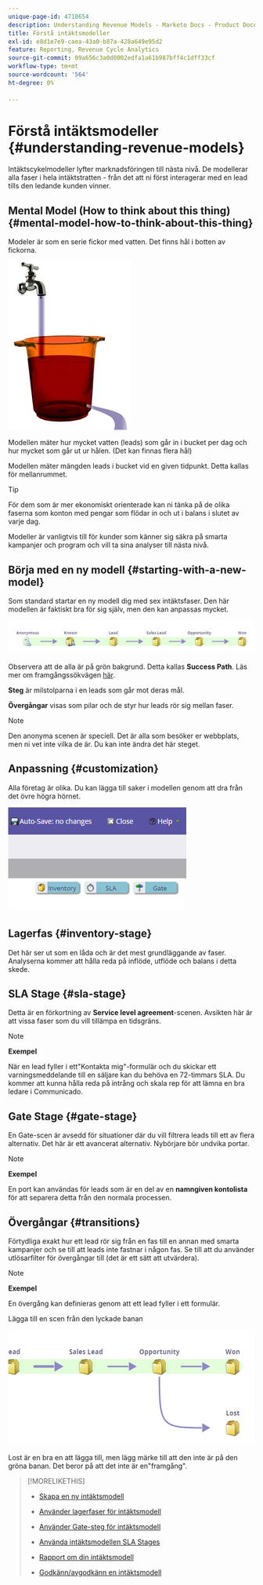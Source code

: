 ```yaml
---
unique-page-id: 4718654
description: Understanding Revenue Models - Marketo Docs - Product Documentation
title: Förstå intäktsmodeller
exl-id: e8d1e7e9-caea-43a0-b87a-428a649e95d2
feature: Reporting, Revenue Cycle Analytics
source-git-commit: 09a656c3a0d0002edfa1a61b987bff4c1dff33cf
workflow-type: tm+mt
source-wordcount: '564'
ht-degree: 0%

---
```


# Förstå intäktsmodeller {#understanding-revenue-models}

Intäktscykelmodeller lyfter marknadsföringen till nästa nivå. De modellerar alla faser i hela intäktstratten - från det att ni först interagerar med en lead tills den ledande kunden vinner.

## Mental Model (How to think about this thing) {#mental-model-how-to-think-about-this-thing}

Modeler är som en serie fickor med vatten. Det finns hål i botten av fickorna.

![](assets/image2015-6-12-10-3a14-3a4.png)

Modellen mäter hur mycket vatten (leads) som går in i bucket per dag och hur mycket som går ut ur hålen. (Det kan finnas flera hål)

Modellen mäter mängden leads i bucket vid en given tidpunkt. Detta kallas för mellanrummet.

>[!TIP]
>
>För dem som är mer ekonomiskt orienterade kan ni tänka på de olika faserna som konton med pengar som flödar in och ut i balans i slutet av varje dag.

Modeller är vanligtvis till för kunder som känner sig säkra på smarta kampanjer och program och vill ta sina analyser till nästa nivå.

## Börja med en ny modell {#starting-with-a-new-model}

Som standard startar en ny modell dig med sex intäktsfaser. Den här modellen är faktiskt bra för sig själv, men den kan anpassas mycket.

![](assets/image2015-6-12-9-3a43-3a11.png)

Observera att de alla är på grön bakgrund. Detta kallas **Success Path**. Läs mer om framgångssökvägen [här](/help/marketo/product-docs/reporting/revenue-cycle-analytics/revenue-cycle-models/understanding-revenue-model-success-path.md).

**Steg** är milstolparna i en leads som går mot deras mål.

**Övergångar** visas som pilar och de styr hur leads rör sig mellan faser.

>[!NOTE]
>
>Den anonyma scenen är speciell. Det är alla som besöker er webbplats, men ni vet inte vilka de är. Du kan inte ändra det här steget.

## Anpassning {#customization}

Alla företag är olika. Du kan lägga till saker i modellen genom att dra från det övre högra hörnet.

![](assets/image2015-6-12-9-3a45-3a36.png)

## Lagerfas {#inventory-stage}

Det här ser ut som en låda och är det mest grundläggande av faser. Analyserna kommer att hålla reda på inflöde, utflöde och balans i detta skede.

## SLA Stage {#sla-stage}

Detta är en förkortning av **Service level agreement**-scenen. Avsikten här är att vissa faser som du vill tillämpa en tidsgräns.

>[!NOTE]
>
>**Exempel**
>
>När en lead fyller i ett&quot;Kontakta mig&quot;-formulär och du skickar ett varningsmeddelande till en säljare kan du behöva en 72-timmars SLA. Du kommer att kunna hålla reda på intrång och skala rep för att lämna en bra ledare i Communicado.

## Gate Stage {#gate-stage}

En Gate-scen är avsedd för situationer där du vill filtrera leads till ett av flera alternativ. Det här är ett avancerat alternativ. Nybörjare bör undvika portar.

>[!NOTE]
>
>**Exempel**
>
>En port kan användas för leads som är en del av en **namngiven kontolista** för att separera detta från den normala processen.

## Övergångar {#transitions}

Förtydliga exakt hur ett lead rör sig från en fas till en annan med smarta kampanjer och se till att leads inte fastnar i någon fas. Se till att du använder utlösarfilter för övergångar till (det är ett sätt att utvärdera).

>[!NOTE]
>
>**Exempel**
>
>En övergång kan definieras genom att ett lead fyller i ett formulär.

Lägga till en scen från den lyckade banan

![](assets/image2015-6-12-10-3a10-3a26.png)

Lost är en bra en att lägga till, men lägg märke till att den inte är på den gröna banan. Det beror på att det inte är en&quot;framgång&quot;.

>[!MORELIKETHIS]
>
>* [Skapa en ny intäktsmodell](/help/marketo/product-docs/reporting/revenue-cycle-analytics/revenue-cycle-models/create-a-new-revenue-model.md)
>
>* [Använder lagerfaser för intäktsmodell](/help/marketo/product-docs/reporting/revenue-cycle-analytics/revenue-cycle-models/using-revenue-model-inventory-stages.md)
>
>* [Använder Gate-steg för intäktsmodell](/help/marketo/product-docs/reporting/revenue-cycle-analytics/revenue-cycle-models/using-revenue-model-gate-stages.md)
>
>* [Använda intäktsmodellen SLA Stages](/help/marketo/product-docs/reporting/revenue-cycle-analytics/revenue-cycle-models/using-revenue-model-sla-stages.md)
>
>* [Rapport om din intäktsmodell](/help/marketo/product-docs/reporting/revenue-cycle-analytics/revenue-cycle-models/report-on-your-revenue-model.md)
>
>* [Godkänn/avgodkänn en intäktsmodell](/help/marketo/product-docs/reporting/revenue-cycle-analytics/revenue-cycle-models/approve-unapprove-a-revenue-model.md)
